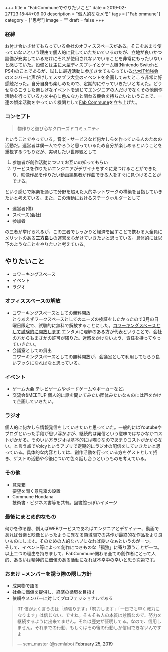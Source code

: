 +++
title = "FabCommuneでやりたいこと"
date = 2019-02-27T23:18:44+09:00
description = "個人的ななメモ"
tags = ["Fab ommune"]
category = ["思考"]
image = ""
draft = false
+++
### 経緯
お付き合いさせてもらっている会社のオフィススペースがある。そこをあまり使っていないという理由で個人的に貸していただいているのだが、立地が良いかつ設備が充実しているだけにそれが使用されないでいることを非常にもったいないと感じていた。設備とは主に大型ディスプレイとゲーム機(Nintendo SwitchとPS4)のことであるが、試しに最近活動に参加させてもらっている[北大IT勉強会](https://twitter.com/huitclub)のメンバーに声がけしてスマブラ大会のイベントを企画してみたところ非常に好感触だった。自分自身も楽しめたので、定期的にやっていきたいと考えた。どうせならこうした楽しげなイベントを通じてエンジニアの人だけでなくその他創作活動を行っている方を中心に色んな方と関わる機会を持ちたいということで、一連の娯楽活動をやっていく機関として[Fab Commune](https://commune.nosugi.tech)を立ち上げた。

### コンセプト
> 物作りと遊び心なクローズドコミュニティ

ということでやっている。音楽・サービスなど何かしらを作っている人のための活動だ。運営者は僕一人でやろうと思っているため自分が楽しめるということを重視するつもりだが、実現したい世界観として  

1. 参加者が創作活動についてお互いの知ってもらい
2. サービスを作りたいエンジニアがデザイナをすぐに見つけることができたり、映像作品を作りたい動画編集者が作曲できる人をすぐに見つけることができる。  

という感じで娯楽を通じて分野を超えた人的ネットワークの構築を目指していきたいと考えている。また、この活動におけるステークホルダーとして  

- 運営者(僕)
- スペース(会社)
- 参加者

の三者が挙げられるが、この三者でしっかりと経済を回すことで携わる人全員にメリットのある**三方良し**の運営を心がけていきたいと思っている。具体的には以下のようなことをやりたいと考えている。

## やりたいこと
- コワーキングスペース
- イベント
- ラジオ

### オフィススペースの解放
- コワーキングスペースとしての無料開放  
とりあえずワークスペースとしてのニーズの検証をしたかったので3月の日曜日限定で、試験的に無料で解放することにした。[コワーキングスペースとして試験的に開放します](https://commune.nosugi.tech/posts/co-work/)
エンタメに理解のある方が代表ということで、会社の方からもまさかの許可が降りた。迷惑をかけないよう、責任を持ってやっていきたい。
- 会議室としての貸出  
コワーキングスペースとしての無料開放が、会議室として利用してもらう良いフックになればなと思っている。

### イベント
- ゲーム大会
テレビゲームやボードゲームやポーカーなど。
- 交流会&MEETUP
個人的に話を聞いてみたい団体みたいなものには声をかけて企画していきたい。

### ラジオ
個人的に何かしら情報発信をしていきたいと思っていた。一般的にはYoutubeやブログといった手段が思い浮かぶが、継続的は発信という意味ではなかなかコストがかかる。そのいい方ラジオは基本的には喋りなのであまりコストがかからない。と言う点でVoicyというアプリで定期的にラジオの配信をしていきたいと思っている。具体的な内容としては、創作活動を行っている方をゲストとして招き、ゲストの活動や今後について色々話し合うというものを考えている。

### その他
- 意見箱  
要望を聞く意見箱の設置
- Commune Hondana  
技術書・ビジネス書等を共有。図書館っぽいイメージ

### 最後にまとめ的なもの
何かを作る際、例えばWEBサービスであればエンジニアとデザイナー、動画であれば音楽と映像といったように異なる領域間での共作が最終的な作品をより良いものにします。そのための人的なハブになれば良いなぁというのが一つ。  
そして、イベント等によって創作につきものな「孤独」に寄り添うことが一つ。  
以上二つの理由を持ちまして、FabCommune関わる全ての創作者にとって人的、あるいは精神的に価値のある活動になれば不幸中の幸いと思う次第です。

### おまけ ~メンバーを誘う際の隠し方針
- 成果物で語る
- 社会に価値を提供し、経済の循環を目指す
- 依頼やメンバーに対してプロフェッショナルである

<blockquote class="twitter-tweet"><p lang="ja" dir="ltr">RT 僕がよく言うのは「頑張ります」「努力します」「一日でも早く戦力になります」は信じない、ですね。そもそも人の本質は怠惰なので、努力を継続するように出来てません。それは歴史が証明してる。なので、信用しません。それまでの行動、もしくはその後の行動しか信用できないんですよ</p>&mdash; sem_master (@semlabo) <a href="https://twitter.com/semlabo/status/1100008013237084167?ref_src=twsrc%5Etfw">February 25, 2019</a></blockquote> <script async src="https://platform.twitter.com/widgets.js" charset="utf-8"></script>
